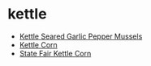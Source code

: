 # kettle

 * [Kettle Seared Garlic Pepper Mussels](../../index/k/kettle-seared-garlic-pepper-mussels-363229.json)
 * [Kettle Corn](../../index/k/kettle-corn.json)
 * [State Fair Kettle Corn](../../index/s/state-fair-kettle-corn.json)
